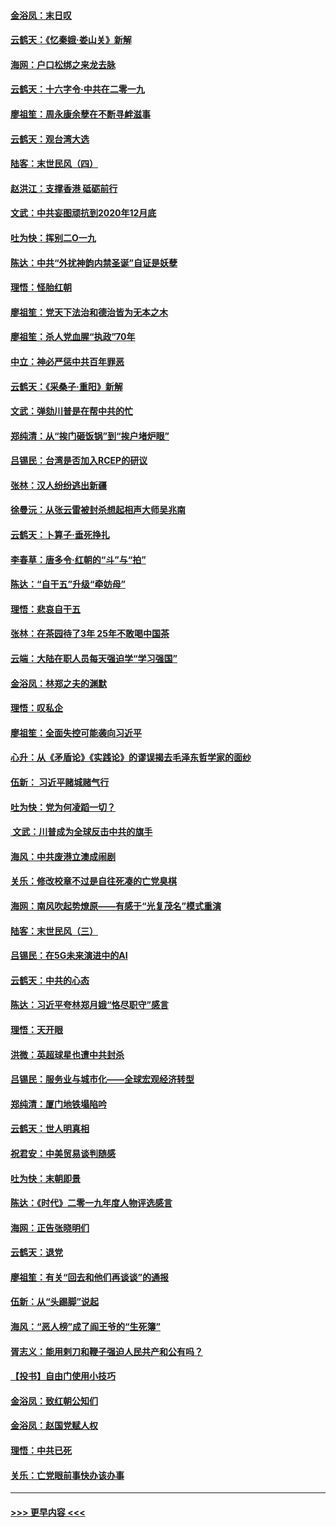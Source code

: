 #### [金浴凤：末日叹](../pages/nsc993/n11752359.md?t=12292322) 
#### [云鹤天：《忆秦娥‧娄山关》新解](../pages/nsc993/n11752348.md?t=12292322) 
#### [海网：户口松绑之来龙去脉](../pages/nsc993/n11752328.md?t=12292322) 
#### [云鹤天：十六字令‧中共在二零一九](../pages/nsc993/n11752305.md?t=12292322) 
#### [廖祖笙：周永康余孽在不断寻衅滋事](../pages/nsc993/n11751013.md?t=12292322) 
#### [云鹤天：观台湾大选](../pages/nsc993/n11751007.md?t=12292322) 
#### [陆客：末世民风（四）](../pages/nsc993/n11749203.md?t=12292322) 
#### [赵洪江：支撑香港 砥砺前行](../pages/nsc993/n11748482.md?t=12292322) 
#### [文武：中共妄图顽抗到2020年12月底](../pages/nsc993/n11748446.md?t=12292322) 
#### [吐为快：挥别二O一九](../pages/nsc993/n11748411.md?t=12292322) 
#### [陈达：中共“外扰神韵内禁圣诞”自证是妖孽](../pages/nsc993/n11748226.md?t=12292322) 
#### [理悟：怪胎红朝](../pages/nsc993/n11748206.md?t=12292322) 
#### [廖祖笙：党天下法治和德治皆为无本之木](../pages/nsc993/n11748135.md?t=12292322) 
#### [廖祖笙：杀人党血腥“执政”70年](../pages/nsc993/n11745144.md?t=12292322) 
#### [中立：神必严惩中共百年罪恶](../pages/nsc993/n11744970.md?t=12292322) 
#### [云鹤天：《采桑子‧重阳》新解](../pages/nsc993/n11744948.md?t=12292322) 
#### [文武：弹劾川普是在帮中共的忙](../pages/nsc993/n11744758.md?t=12292322) 
#### [郑纯清：从“挨门砸饭锅”到“挨户堵炉眼”](../pages/nsc993/n11744745.md?t=12292322) 
#### [吕锡民：台湾是否加入RCEP的研议](../pages/nsc993/n11744701.md?t=12292322) 
#### [张林：汉人纷纷逃出新疆](../pages/nsc993/n11743530.md?t=12292322) 
#### [徐曼沅：从张云雷被封杀想起相声大师吴兆南](../pages/nsc993/n11741816.md?t=12292322) 
#### [云鹤天：卜算子‧垂死挣扎](../pages/nsc993/n11739956.md?t=12292322) 
#### [李春草：唐多令‧红朝的“斗”与“拍”](../pages/nsc993/n11739830.md?t=12292322) 
#### [陈达：“自干五”升级“牵妨母”](../pages/nsc993/n11739724.md?t=12292322) 
#### [理悟：悲哀自干五](../pages/nsc993/n11739547.md?t=12292322) 
#### [张林：在茶园待了3年 25年不敢喝中国茶](../pages/nsc993/n11739240.md?t=12292322) 
#### [云端：大陆在职人员每天强迫学“学习强国”](../pages/nsc993/n11738735.md?t=12292322) 
#### [金浴凤：林郑之夫的渊默](../pages/nsc993/n11737735.md?t=12292322) 
#### [理悟：叹私企](../pages/nsc993/n11737715.md?t=12292322) 
#### [廖祖笙：全面失控可能袭向习近平](../pages/nsc993/n11737704.md?t=12292322) 
#### [心升：从《矛盾论》《实践论》的谬误揭去毛泽东哲学家的面纱](../pages/nsc993/n11736962.md?t=12292322) 
#### [伍新： 习近平赌城赌气行](../pages/nsc993/n11736929.md?t=12292322) 
#### [吐为快：党为何凌蹈一切？](../pages/nsc993/n11736915.md?t=12292322) 
#### [ 文武：川普成为全球反击中共的旗手](../pages/nsc993/n11736882.md?t=12292322) 
#### [海风：中共废港立澳成闹剧](../pages/nsc993/n11735857.md?t=12292322) 
#### [关乐：修改校章不过是自往死凑的亡党臭棋](../pages/nsc993/n11735097.md?t=12292322) 
#### [海网：南风吹起势燎原——有感于“光复茂名”模式重演](../pages/nsc993/n11732308.md?t=12292322) 
#### [陆客：末世民风（三）](../pages/nsc993/n11732211.md?t=12292322) 
#### [吕锡民：在5G未来演进中的AI](../pages/nsc993/n11730010.md?t=12292322) 
#### [云鹤天：中共的心态](../pages/nsc993/n11729906.md?t=12292322) 
#### [陈达：习近平夸林郑月娥“恪尽职守”感言](../pages/nsc993/n11729881.md?t=12292322) 
#### [理悟：天开眼](../pages/nsc993/n11729699.md?t=12292322) 
#### [洪微：英超球星也遭中共封杀](../pages/nsc993/n11727243.md?t=12292322) 
#### [吕锡民：服务业与城市化——全球宏观经济转型](../pages/nsc993/n11725845.md?t=12292322) 
#### [郑纯清：厦门地铁塌陷吟](../pages/nsc993/n11725813.md?t=12292322) 
#### [云鹤天：世人明真相](../pages/nsc993/n11725621.md?t=12292322) 
#### [祝君安：中美贸易谈判随感](../pages/nsc993/n11725609.md?t=12292322) 
#### [吐为快：末朝即景](../pages/nsc993/n11723365.md?t=12292322) 
#### [陈达：《时代》二零一九年度人物评选感言](../pages/nsc993/n11723337.md?t=12292322) 
#### [海网：正告张晓明们](../pages/nsc993/n11723228.md?t=12292322) 
#### [云鹤天：退党](../pages/nsc993/n11723056.md?t=12292322) 
#### [廖祖笙：有关“回去和他们再谈谈”的通报](../pages/nsc993/n11722442.md?t=12292322) 
#### [伍新：从“头踢脚”说起](../pages/nsc993/n11722429.md?t=12292322) 
#### [海风：“恶人榜”成了阎王爷的“生死簿”](../pages/nsc993/n11722272.md?t=12292322) 
#### [胥志义：能用剌刀和鞭子强迫人民共产和公有吗？](../pages/nsc993/n11720569.md?t=12292322) 
#### [【投书】自由门使用小技巧](../pages/nsc993/n11720180.md?t=12292322) 
#### [金浴凤：致红朝公知们](../pages/nsc993/n11720563.md?t=12292322) 
#### [金浴凤：赵国党赋人权](../pages/nsc993/n11720533.md?t=12292322) 
#### [理悟：中共已死](../pages/nsc993/n11720233.md?t=12292322) 
#### [关乐：亡党眼前事快办该办事](../pages/nsc993/n11719160.md?t=12292322) 

----
#### [ >>> 更早内容 <<< ](../indexes/nsc993-earlier.md)
